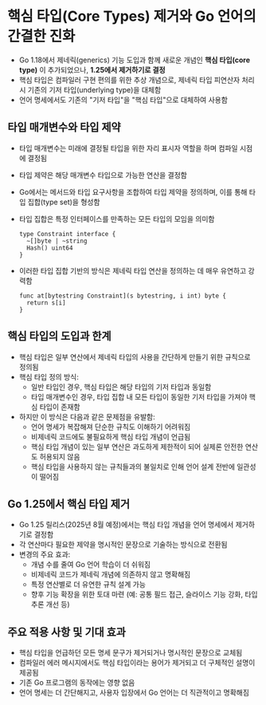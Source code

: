 # 핵심 타입(Core Types) 제거와 Go 언어의 간결한 진화


* Go 1.18에서 제네릭(generics) 기능 도입과 함께 새로운 개념인 **핵심 타입(core type)** 이 추가되었으나, **1.25에서 제거하기로 결정**
* 핵심 타입은 컴파일러 구현 편의를 위한 추상 개념으로, 제네릭 타입 피연산자 처리 시 기존의 기저 타입(underlying type)을 대체함
* 언어 명세에서도 기존의 "기저 타입"을 "핵심 타입"으로 대체하여 사용함

타입 매개변수와 타입 제약
--------------

* 타입 매개변수는 미래에 결정될 타입을 위한 자리 표시자 역할을 하며 컴파일 시점에 결정됨
* 타입 제약은 해당 매개변수 타입으로 가능한 연산을 결정함
* Go에서는 메서드와 타입 요구사항을 조합하여 타입 제약을 정의하며, 이를 통해 타입 집합(type set)을 형성함
* 타입 집합은 특정 인터페이스를 만족하는 모든 타입의 모임을 의미함

  ```
  type Constraint interface {  
    ~[]byte | ~string  
    Hash() uint64  
  }  

  ```
* 이러한 타입 집합 기반의 방식은 제네릭 타입 연산을 정의하는 데 매우 유연하고 강력함

  ```
  func at[bytestring Constraint](s bytestring, i int) byte {  
    return s[i]  
  }  

  ```

핵심 타입의 도입과 한계
-------------

* 핵심 타입은 일부 연산에서 제네릭 타입의 사용을 간단하게 만들기 위한 규칙으로 정의됨
* 핵심 타입 정의 방식:
  + 일반 타입인 경우, 핵심 타입은 해당 타입의 기저 타입과 동일함
  + 타입 매개변수인 경우, 타입 집합 내 모든 타입이 동일한 기저 타입을 가져야 핵심 타입이 존재함
* 하지만 이 방식은 다음과 같은 문제점을 유발함:
  + 언어 명세가 복잡해져 단순한 규칙도 이해하기 어려워짐
  + 비제네릭 코드에도 불필요하게 핵심 타입 개념이 언급됨
  + 핵심 타입 개념이 있는 일부 연산은 과도하게 제한적이 되어 실제론 안전한 연산도 허용되지 않음
  + 핵심 타입을 사용하지 않는 규칙들과의 불일치로 인해 언어 설계 전반에 일관성이 떨어짐

Go 1.25에서 핵심 타입 제거
------------------

* Go 1.25 릴리스(2025년 8월 예정)에서는 핵심 타입 개념을 언어 명세에서 제거하기로 결정함
* 각 연산마다 필요한 제약을 명시적인 문장으로 기술하는 방식으로 전환됨
* 변경의 주요 효과:
  + 개념 수를 줄여 Go 언어 학습이 더 쉬워짐
  + 비제네릭 코드가 제네릭 개념에 의존하지 않고 명확해짐
  + 특정 연산별로 더 유연한 규칙 설계 가능
  + 향후 기능 확장을 위한 토대 마련 (예: 공통 필드 접근, 슬라이스 기능 강화, 타입 추론 개선 등)

주요 적용 사항 및 기대 효과
----------------

* 핵심 타입을 언급하던 모든 명세 문구가 제거되거나 명시적인 문장으로 교체됨
* 컴파일러 에러 메시지에서도 핵심 타입이라는 용어가 제거되고 더 구체적인 설명이 제공됨
* 기존 Go 프로그램의 동작에는 영향 없음
* 언어 명세는 더 간단해지고, 사용자 입장에서 Go 언어는 더 직관적이고 명확해짐
